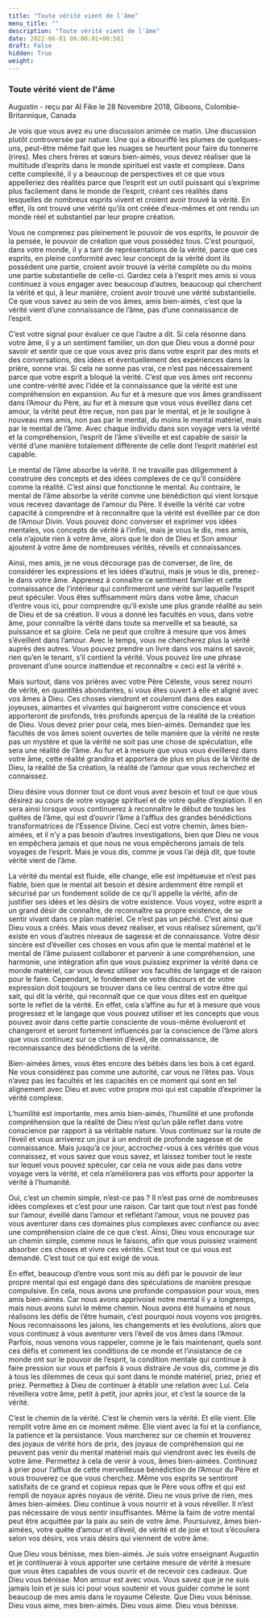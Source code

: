 ```yaml
---
title: "Toute vérité vient de l'âme"
menu_title: ""
description: "Toute vérité vient de l'âme"
date: 2022-06-01 06:00:01+00:581
draft: False
hidden: True
weight:
---
```

### Toute vérité vient de l'âme

Augustin - reçu par Al Fike le 28 Novembre 2018, Gibsons, Colombie-Britannique, Canada

Je vois que vous avez eu une discussion animée ce matin. Une discussion plutôt controversée par nature. Une qui a ébouriffé les plumes de quelques-uns, peut-être même fait que les nuages se heurtent pour faire du tonnerre (rires). Mes chers frères et sœurs bien-aimés, vous devez réaliser que la multitude d’esprits dans le monde spirituel est vaste et complexe. Dans cette complexité, il y a beaucoup de perspectives et ce que vous appelleriez des réalités parce que l’esprit est un outil puissant qui s’exprime plus facilement dans le monde de l’esprit, créant ces réalités dans lesquelles de nombreux esprits vivent et croient avoir trouvé la vérité. En effet, ils ont trouvé une vérité qu’ils ont créée d’eux-mêmes et ont rendu un monde réel et substantiel par leur propre création.

Vous ne comprenez pas pleinement le pouvoir de vos esprits, le pouvoir de la pensée, le pouvoir de création que vous possédez tous. C’est pourquoi, dans votre monde, il y a tant de représentations de la vérité, parce que ces esprits, en pleine conformité avec leur concept de la vérité dont ils possèdent une partie, croient avoir trouvé la vérité complète ou du moins une partie substantielle de celle-ci. Gardez cela à l’esprit mes amis si vous continuez à vous engager avec beaucoup d’autres, beaucoup qui cherchent la vérité et qui, à leur manière, croient avoir trouvé une vérité substantielle. Ce que vous savez au sein de vos âmes, amis bien-aimés, c’est que la vérité vient d’une connaissance de l’âme, pas d’une connaissance de l’esprit.

C’est votre signal pour évaluer ce que l’autre a dit. Si cela résonne dans votre âme, il y a un sentiment familier, un don que Dieu vous a donné pour savoir et sentir que ce que vous avez pris dans votre esprit par des mots et des conversations, des idées et éventuellement des expériences dans la prière, sonne vrai. Si cela ne sonne pas vrai, ce n’est pas nécessairement parce que votre esprit a bloqué la vérité. C’est que vos âmes ont reconnu une contre-vérité avec l’idée et la connaissance que la vérité est une compréhension en expansion. Au fur et à mesure que vos âmes grandissent dans l’Amour du Père, au fur et à mesure que vous vous éveillez dans cet amour, la vérité peut être reçue, non pas par le mental, et je le souligne à nouveau mes amis, non pas par le mental, du moins le mental matériel, mais par le mental de l’âme. Avec chaque individu dans son voyage vers la vérité et la compréhension, l’esprit de l’âme s’éveille et est capable de saisir la vérité d’une manière totalement différente de celle dont l’esprit matériel est capable.

Le mental de l’âme absorbe la vérité. Il ne travaille pas diligemment à construire des concepts et des idées complexes de ce qu’il considère comme la réalité. C’est ainsi que fonctionne le mental. Au contraire, le mental de l’âme absorbe la vérité comme une bénédiction qui vient lorsque vous recevez davantage de l’amour du Père. Il éveille la vérité car votre capacité à comprendre et à reconnaître que la vérité est éveillée par ce don de l’Amour Divin. Vous pouvez donc converser et exprimer vos idées mentales, vos concepts de vérité à l’infini, mais je vous le dis, mes amis, cela n’ajoute rien à votre âme, alors que le don de Dieu et Son amour ajoutent à votre âme de nombreuses vérités, réveils et connaissances.

Ainsi, mes amis, je ne vous décourage pas de converser, de lire, de considérer les expressions et les idées d’autrui, mais je vous le dis, prenez-le dans votre âme. Apprenez à connaître ce sentiment familier et cette connaissance de l’intérieur qui confirmeront une vérité sur laquelle l’esprit peut spéculer. Vous êtes suffisamment mûrs dans votre âme, chacun d’entre vous ici, pour comprendre qu’il existe une plus grande réalité au sein de Dieu et de sa création. Il vous a donné les facultés en vous, dans votre âme, pour connaître la vérité dans toute sa merveille et sa beauté, sa puissance et sa gloire. Cela ne peut que croître à mesure que vos âmes s’éveillent dans l’amour. Avec le temps, vous ne chercherez plus la vérité auprès des autres. Vous pouvez prendre un livre dans vos mains et savoir, rien qu’en le tenant, s’il contient la vérité. Vous pouvez lire une phrase provenant d’une source inattendue et reconnaître « ceci est la vérité ».

Mais surtout, dans vos prières avec votre Père Céleste, vous serez nourri de vérité, en quantités abondantes, si vous êtes ouvert à elle et aligné avec vos âmes à Dieu. Ces choses viendront et couleront dans des eaux joyeuses, aimantes et vivantes qui baigneront votre conscience et vous apporteront de profonds, très profonds aperçus de la réalité de la création de Dieu. Vous devez prier pour cela, mes bien-aimés. Demandez que les facultés de vos âmes soient ouvertes de telle manière que la vérité ne reste pas un mystère et que la vérité ne soit pas une chose de spéculation, elle sera une réalité de l’âme. Au fur et à mesure que vous vous éveillerez dans votre âme, cette réalité grandira et apportera de plus en plus de la Vérité de Dieu, la réalité de Sa création, la réalité de l’amour que vous recherchez et connaissez.

Dieu désire vous donner tout ce dont vous avez besoin et tout ce que vous désirez au cours de votre voyage spirituel et de votre quête d’expiation. Il en sera ainsi lorsque vous continuerez à reconnaître le début de toutes les quêtes de l’âme, qui est d’ouvrir l’âme à l’afflux des grandes bénédictions transformatrices de l’Essence Divine. Ceci est votre chemin, âmes bien-aimées, et il n’y a pas besoin d’autres investigations, bien que Dieu ne vous en empêchera jamais et que nous ne vous empêcherons jamais de tels voyages de l’esprit. Mais je vous dis, comme je vous l’ai déjà dit, que toute vérité vient de l’âme.

La vérité du mental est fluide, elle change, elle est impétueuse et n’est pas fiable, bien que le mental ait besoin et désire ardemment être rempli et sécurisé par un fondement solide de ce qu’il appelle la vérité, afin de justifier ses idées et les désirs de votre existence. Vous voyez, votre esprit a un grand désir de connaître, de reconnaître sa propre existence, de se sentir vivant dans ce plan matériel. Ce n’est pas un péché. C’est ainsi que Dieu vous a créés. Mais vous devez réaliser, et vous réalisez sûrement, qu’il existe en vous d’autres niveaux de sagesse et de connaissance. Votre désir sincère est d’éveiller ces choses en vous afin que le mental matériel et le mental de l’âme puissent collaborer et parvenir à une compréhension, une harmonie, une intégration afin que vous puissiez exprimer la vérité dans ce monde matériel, car vous devez utiliser vos facultés de langage et de raison pour le faire. Cependant, le fondement de votre discours et de votre expression doit toujours se trouver dans ce lieu central de votre être qui sait, qui dit la vérité, qui reconnaît que ce que vous dites est en quelque sorte le reflet de la vérité. En effet, cela s’affine au fur et à mesure que vous progressez et le langage que vous pouvez utiliser et les concepts que vous pouvez avoir dans cette partie consciente de vous-même évolueront et changeront et seront fortement influencés par la conscience de l’âme alors que vous continuez sur ce chemin d’éveil, de connaissance, de reconnaissance des bénédictions de la vérité.

Bien-aimées âmes, vous êtes encore des bébés dans les bois à cet égard. Ne vous considérez pas comme une autorité, car vous ne l’êtes pas. Vous n’avez pas les facultés et les capacités en ce moment qui sont en tel alignement avec Dieu et avec votre propre moi qui est capable d’exprimer la vérité complexe.

L’humilité est importante, mes amis bien-aimés, l’humilité et une profonde compréhension que la réalité de Dieu n’est qu’un pâle reflet dans votre conscience par rapport à sa véritable nature. Vous continuez sur la route de l’éveil et vous arriverez un jour à un endroit de profonde sagesse et de connaissance. Mais jusqu’à ce jour, accrochez-vous à ces vérités que vous connaissez, et vous savez que vous savez, et laissez tomber tout le reste sur lequel vous pouvez spéculer, car cela ne vous aide pas dans votre voyage vers la vérité, et cela n’améliorera pas vos efforts pour apporter la vérité à l’humanité.

Oui, c’est un chemin simple, n’est-ce pas ? Il n’est pas orné de nombreuses idées complexes et c’est pour une raison. Car tant que tout n’est pas fondé sur l’amour, éveillé dans l’amour et reflétant l’amour, vous ne pouvez pas vous aventurer dans ces domaines plus complexes avec confiance ou avec une compréhension claire de ce que c’est. Ainsi, Dieu vous encourage sur un chemin simple, comme nous le faisons, afin que vous puissiez vraiment absorber ces choses et vivre ces vérités. C’est tout ce qui vous est demandé. C’est tout ce qui est exigé de vous.

En effet, beaucoup d’entre vous sont mis au défi par le pouvoir de leur propre mental qui est engagé dans des spéculations de manière presque compulsive. En cela, nous avons une profonde compassion pour vous, mes amis bien-aimés. Car nous avons apprivoisé notre mental il y a longtemps, mais nous avons suivi le même chemin. Nous avons été humains et nous réalisons les défis de l’être humain, c’est pourquoi nous voyons vos progrès. Nous reconnaissons les jalons, les changements et les évolutions, alors que vous continuez à vous aventurer vers l’éveil de vos âmes dans l’Amour. Parfois, nous venons vous rappeler, comme je le fais maintenant, quels sont ces défis et comment les conditions de ce monde et l’insistance de ce monde ont sur le pouvoir de l’esprit, la condition mentale qui continue à faire pression sur vous et parfois à vous distraire Je vous dis, comme je dis à tous les dilemmes de ceux qui sont dans le monde matériel, priez, priez et priez. Permettez à Dieu de continuer à établir une relation avec Lui. Cela réveillera votre âme, petit à petit, jour après jour, et c’est la source de la vérité.

C’est le chemin de la vérité. C’est le chemin vers la vérité. Et elle vient. Elle remplit votre âme en ce moment même. Elle vient avec la foi et la confiance, la patience et la persistance. Vous marcherez sur ce chemin et trouverez des joyaux de vérité hors de prix, des joyaux de compréhension qui ne peuvent pas venir du mental matériel mais qui viendront avec les éveils de votre âme. Permettez à cela de venir à vous, âmes bien-aimées. Continuez à prier pour l’afflux de cette merveilleuse bénédiction de l’Amour du Père et vous trouverez ce que vous cherchez. Même vos esprits se sentiront satisfaits de ce grand et copieux repas que le Père vous offre et qui est rempli de noyaux après noyaux de vérité. Dieu ne vous prive de rien, mes âmes bien-aimées. Dieu continue à vous nourrir et à vous réveiller. Il n’est pas nécessaire de vous sentir insuffisantes. Même la faim de votre mental peut être acquittée par la paix au sein de votre âme. Poursuivez, âmes bien-aimées, votre quête d’amour et d’éveil, de vérité et de joie et tout s’écoulera selon vos désirs, vos vrais désirs qui viennent de votre âme.

Que Dieu vous bénisse, mes bien-aimés. Je suis votre enseignant Augustin et je continuerai à vous apporter une certaine mesure de vérité à mesure que vous êtes capables de vous ouvrir et de recevoir ces cadeaux. Que Dieu vous bénisse. Mon amour est avec vous. Vous savez que je ne suis jamais loin et je suis ici pour vous soutenir et vous guider comme le sont beaucoup de mes amis dans le royaume Céleste. Que Dieu vous bénisse. Dieu vous aime, mes bien-aimés. Dieu vous aime. Dieu vous bénisse.





